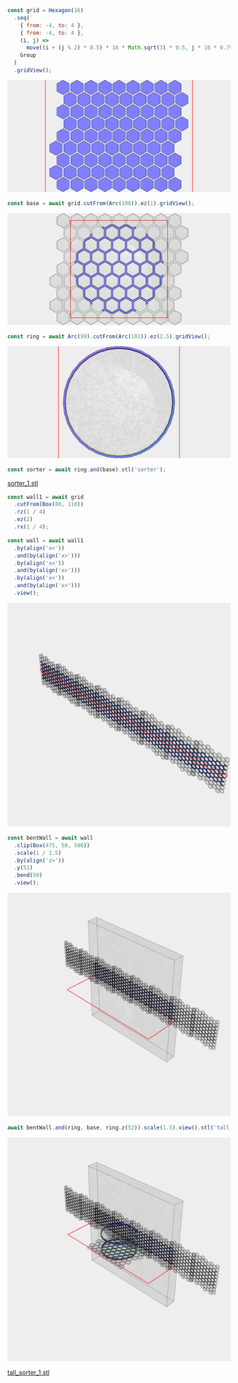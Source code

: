 ```JavaScript
const grid = Hexagon(16)
  .seq(
    { from: -4, to: 4 },
    { from: -4, to: 4 },
    (i, j) =>
      move((i + (j % 2) * 0.5) * 18 * Math.sqrt(3) * 0.5, j * 18 * 0.75),
    Group
  )
  .gridView();
```

![Image](lego_sorter.md.grid.png)

```JavaScript
const base = await grid.cutFrom(Arc(100)).ez(1).gridView();
```

![Image](lego_sorter.md.base.png)

```JavaScript
const ring = await Arc(99).cutFrom(Arc(102)).ez(2.5).gridView();
```

![Image](lego_sorter.md.ring.png)

```JavaScript
const sorter = await ring.and(base).stl('sorter');
```

[sorter_1.stl](lego_sorter.sorter_1.stl)

```JavaScript
const wall1 = await grid
  .cutFrom(Box(80, 110))
  .rz(1 / 4)
  .ez(2)
  .rx(1 / 4);
```

```JavaScript
const wall = await wall1
  .by(align('x<'))
  .and(by(align('x>')))
  .by(align('x<'))
  .and(by(align('x>')))
  .by(align('x<'))
  .and(by(align('x>')))
  .view();
```

![Image](lego_sorter.md.wall.png)

```JavaScript
const bentWall = await wall
  .clip(Box(475, 50, 500))
  .scale(1 / 1.5)
  .by(align('z>'))
  .y(51)
  .bend(50)
  .view();
```

![Image](lego_sorter.md.bentWall.png)

```JavaScript
await bentWall.and(ring, base, ring.z(52)).scale(1.5).view().stl('tall_sorter');
```

![Image](lego_sorter.md.$1.png)

[tall_sorter_1.stl](lego_sorter.tall_sorter_1.stl)
